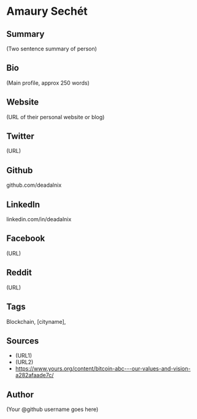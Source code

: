 # Amaury Sechét

## Summary
(Two sentence summary of person)

## Bio
(Main profile, approx 250 words)

## Website
(URL of their personal website or blog)

## Twitter
(URL)

## Github
github.com/deadalnix

## LinkedIn
linkedin.com/in/deadalnix

## Facebook
(URL)

## Reddit
(URL)

## Tags
Blockchain, [cityname], 

## Sources
- (URL1)
- (URL2)
- https://www.yours.org/content/bitcoin-abc---our-values-and-vision-a282afaade7c/

## Author
(Your @github username goes here)
